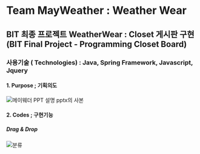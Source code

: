 # Team MayWeather : Weather Wear 
## BIT 최종 프로젝트 WeatherWear : Closet 게시판 구현 (BIT Final Project - Programming Closet Board)

### 사용기술 ( Technologies) : Java, Spring Framework, Javascript, Jquery

#### 1. Purpose ; 기획의도 
![메이웨더 PPT 설명 pptx의 사본](https://user-images.githubusercontent.com/71998026/110907553-eb1b7680-8350-11eb-9057-72a014e7bbf0.png)


#### 2. Codes ; 구현기능
##### Drag & Drop
![분류](https://user-images.githubusercontent.com/71998026/110908634-72b5b500-8352-11eb-8aaa-67c9d456c0c1.gif)





